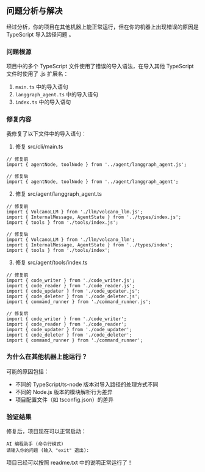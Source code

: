 ## 问题分析与解决
经过分析，你的项目在其他机器上能正常运行，但在你的机器上出现错误的原因是 TypeScript 导入路径问题 。

### 问题根源
项目中的多个 TypeScript 文件使用了错误的导入语法，在导入其他 TypeScript 文件时使用了 .js 扩展名：

1. `main.ts` 中的导入语句
2. `langgraph_agent.ts` 中的导入语句
3. `index.ts` 中的导入语句
### 修复内容
我修复了以下文件中的导入语句：

1. 修复 src/cli/main.ts

```
// 修复前
import { agentNode, toolNode } from '../agent/langgraph_agent.js';

// 修复后  
import { agentNode, toolNode } from '../agent/langgraph_agent';
```
2. 修复 src/agent/langgraph_agent.ts

```
// 修复前
import { VolcanoLLM } from './llm/volcano_llm.js';
import { InternalMessage, AgentState } from '../types/index.js';
import { tools } from './tools/index.js';

// 修复后
import { VolcanoLLM } from './llm/volcano_llm';
import { InternalMessage, AgentState } from '../types/index';
import { tools } from './tools/index';
```
3. 修复 src/agent/tools/index.ts

```
// 修复前
import { code_writer } from './code_writer.js';
import { code_reader } from './code_reader.js';
import { code_updater } from './code_updater.js';
import { code_deleter } from './code_deleter.js';
import { command_runner } from './command_runner.js';

// 修复后
import { code_writer } from './code_writer';
import { code_reader } from './code_reader';
import { code_updater } from './code_updater';
import { code_deleter } from './code_deleter';
import { command_runner } from './command_runner';
```
### 为什么在其他机器上能运行？
可能的原因包括：

- 不同的 TypeScript/ts-node 版本对导入路径的处理方式不同
- 不同的 Node.js 版本的模块解析行为差异
- 项目配置文件（如 tsconfig.json）的差异
### 验证结果
修复后，项目现在可以正常启动：

```
AI 编程助手 (命令行模式)
请输入你的问题 (输入 "exit" 退出):
```
项目已经可以按照 readme.txt 中的说明正常运行了！